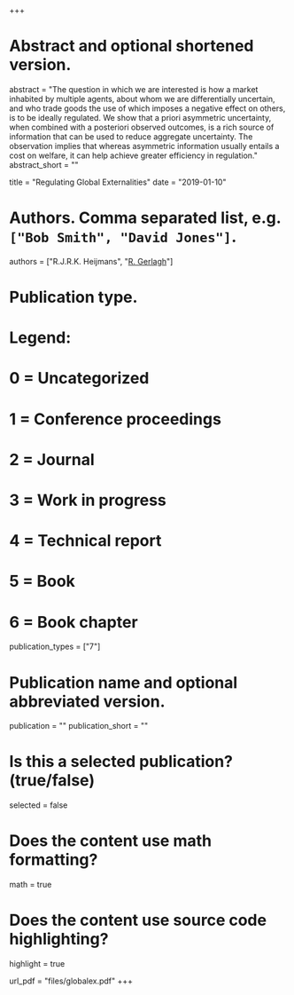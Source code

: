 +++
# Abstract and optional shortened version.
abstract = "The question in which we are interested is how a market inhabited by multiple agents, about whom we are differentially uncertain, and who trade goods the use of which imposes a negative effect on others, is to be ideally regulated. We show that a priori asymmetric uncertainty, when combined with a posteriori observed outcomes, is a rich source of information that can be used to reduce aggregate uncertainty. The observation implies that whereas asymmetric information usually entails a cost on welfare, it can help achieve greater efficiency in regulation."
abstract_short = ""

title = "Regulating Global Externalities"
date = "2019-01-10"

# Authors. Comma separated list, e.g. `["Bob Smith", "David Jones"]`.
authors = ["R.J.R.K. Heijmans", "[R. Gerlagh](http://www.gerlagh.nl)"]

# Publication type.
# Legend:
# 0 = Uncategorized
# 1 = Conference proceedings
# 2 = Journal
# 3 = Work in progress
# 4 = Technical report
# 5 = Book
# 6 = Book chapter
publication_types = ["7"]

# Publication name and optional abbreviated version.
publication = ""
publication_short = ""

# Is this a selected publication? (true/false)
selected = false


# Does the content use math formatting?
math = true

# Does the content use source code highlighting?
highlight = true

url_pdf = "files/globalex.pdf"
+++
